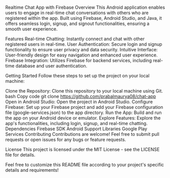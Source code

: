 Realtime Chat App with Firebase
Overview
This Android application enables users to engage in real-time chat conversations with others who are registered within the app. Built using Firebase, Android Studio, and Java, it offers seamless login, signup, and signout functionalities, ensuring a smooth user experience.

Features
Real-time Chatting: Instantly connect and chat with other registered users in real-time.
User Authentication: Secure login and signup functionality to ensure user privacy and data security.
Intuitive Interface: User-friendly design for easy navigation and enhanced user experience.
Firebase Integration: Utilizes Firebase for backend services, including real-time database and user authentication.

Getting Started
Follow these steps to set up the project on your local machine:

Clone the Repository: Clone this repository to your local machine using Git.
bash
Copy code
git clone https://github.com/prabalmaurya08/chat-app
Open in Android Studio: Open the project in Android Studio.
Configure Firebase: Set up your Firebase project and add your Firebase configuration file (google-services.json) to the app directory.
Run the App: Build and run the app on your Android device or emulator.
Explore Features: Explore the app's functionalities, including login, signup, and real-time chatting.
Dependencies
Firebase SDK
Android Support Libraries
Google Play Services
Contributing
Contributions are welcome! Feel free to submit pull requests or open issues for any bugs or feature requests.

License
This project is licensed under the MIT License - see the LICENSE file for details.

Feel free to customize this README file according to your project's specific details and requirements!
